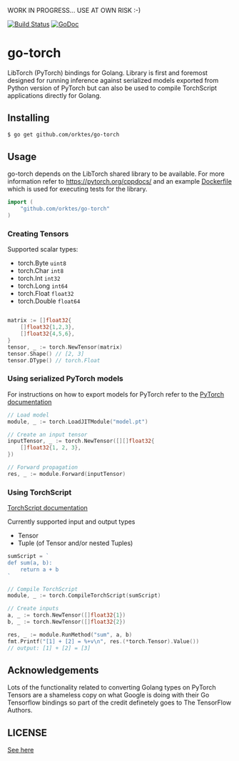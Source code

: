 WORK IN PROGRESS... USE AT OWN RISK :-)

[![Build Status](https://travis-ci.org/orktes/go-torch.svg?branch=master)](https://travis-ci.org/orktes/go-torch)
[![GoDoc](https://godoc.org/github.com/orktes/go-torch?status.svg)](http://godoc.org/github.com/orktes/go-torch)

# go-torch

LibTorch (PyTorch) bindings for Golang. Library is first and foremost designed for running inference against serialized models exported from Python version of PyTorch but can also be used to compile TorchScript applications directly for Golang.

## Installing
```sh
$ go get github.com/orktes/go-torch
```

## Usage

go-torch depends on the LibTorch shared library to be available. For more information refer to https://pytorch.org/cppdocs/ and an example [Dockerfile](https://github.com/orktes/go-torch/blob/master/scripts/Dockerfile) which is used for executing tests for the library.

```go
import (
    "github.com/orktes/go-torch"
)
```

### Creating Tensors

Supported scalar types:
- torch.Byte `uint8`
- torch.Char `int8`
- torch.Int `int32`
- torch.Long `int64`
- torch.Float `float32`
- torch.Double `float64`

```go

matrix := []float32{
    []float32{1,2,3},
    []float32{4,5,6},
}
tensor, _ := torch.NewTensor(matrix)
tensor.Shape() // [2, 3]
tensor.DType() // torch.Float
```

### Using serialized PyTorch models

For instructions on how to export models for PyTorch refer to the [PyTorch documentation](https://pytorch.org/tutorials/advanced/cpp_export.html)


```go
// Load model
module, _ := torch.LoadJITModule("model.pt")

// Create an input tensor
inputTensor, _ := torch.NewTensor([][]float32{
    []float32{1, 2, 3},
})

// Forward propagation
res, _ := module.Forward(inputTensor)

```

### Using TorchScript

[TorchScript documentation](https://pytorch.org/docs/stable/jit.html)

Currently supported input and output types
- Tensor
- Tuple (of Tensor and/or nested Tuples)


```go
sumScript = `
def sum(a, b):
    return a + b
`

// Compile TorchScript
module, _ := torch.CompileTorchScript(sumScript)

// Create inputs
a, _ := torch.NewTensor([]float32{1})
b, _ := torch.NewTensor([]float32{2})

res, _ := module.RunMethod("sum", a, b)
fmt.Printf("[1] + [2] = %+v\n", res.(*torch.Tensor).Value())
// output: [1] + [2] = [3]

```

## Acknowledgements

Lots of the functionality related to converting Golang types on PyTorch Tensors are a shameless copy on what Google is doing with their Go Tensorflow bindings so part of the credit definetely goes to The TensorFlow Authors.

## LICENSE

[See here](https://github.com/orktes/go-torch/blob/master/LICENSE)